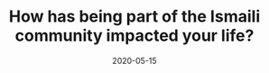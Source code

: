 ---
title: 'How has being part of the Ismaili community impacted your life?'
date: '2020-05-15'
videoUrl: 'https://www.youtube.com/watch?v=pJgx9SsdRg8'
---